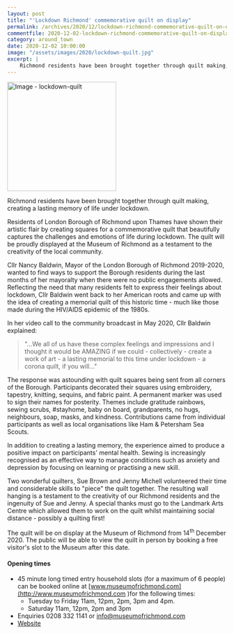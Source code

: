 ```yaml
---
layout: post
title: "'Lockdown Richmond' commemorative quilt on display"
permalink: /archives/2020/12/lockdown-richmond-commemorative-quilt-on-display.html
commentfile: 2020-12-02-lockdown-richmond-commemorative-quilt-on-display
category: around_town
date: 2020-12-02 10:00:00
image: "/assets/images/2020/lockdown-quilt.jpg"
excerpt: |
    Richmond residents have been brought together through quilt making, creating a lasting memory of life under lockdown.
---
```

<a href="/assets/images/2020/lockdown-quilt.jpg" title="Click for a larger image"><img src="/assets/images/2020/lockdown-quilt-thumb.jpg" width="250" alt="Image - lockdown-quilt"  class="photo right"/></a>

Richmond residents have been brought together through quilt making, creating a lasting memory of life under lockdown.

Residents of London Borough of Richmond upon Thames have shown their artistic flair by creating squares for a commemorative quilt that beautifully captures the challenges and emotions of life during lockdown. The quilt will be proudly displayed at the Museum of Richmond as a testament to the creativity of the local community.

Cllr Nancy Baldwin, Mayor of the London Borough of Richmond 2019-2020, wanted to find ways to support the Borough residents during the last months of her mayoralty when there were no public engagements allowed.  Reflecting the need that many residents felt to express their feelings about lockdown, Cllr Baldwin went back to her American roots and came up with the idea of creating a memorial quilt of this historic time - much like those made during the HIV/AIDS epidemic of the 1980s.

In her video call to the community broadcast in May 2020, Cllr Baldwin explained:

> "...We all of us have these complex feelings and impressions and I thought it would be AMAZING if we could - collectively - create a work of art - a lasting memorial to this time under lockdown - a corona quilt, if you will..."

The response was astounding with quilt squares being sent from all corners of the Borough. Participants decorated their squares using embroidery, tapestry, knitting, sequins, and fabric paint. A permanent marker was used to sign their names for posterity. Themes include gratitude rainbows, sewing scrubs, #stayhome, baby on board, grandparents, no hugs, neighbours, soap, masks, and kindness. Contributions came from individual participants as well as local organisations like Ham & Petersham Sea Scouts.

In addition to creating a lasting memory, the experience aimed to produce a positive impact on participants' mental health. Sewing is increasingly recognised as an effective way to manage conditions such as anxiety and depression by focusing on learning or practising a new skill.

Two wonderful quilters, Sue Brown and Jenny Michell volunteered their time and considerable skills to "piece" the quilt together.  The resulting wall hanging is a testament to the creativity of our Richmond residents and the ingenuity of Sue and Jenny.  A special thanks must go to the Landmark Arts Centre which allowed them to work on the quilt whilst maintaining social distance - possibly a quilting first!

The quilt will be on display at the Museum of Richmond from 14<sup>th</sup> December 2020. The public will be able to view the quilt in person by booking a free visitor's slot to the Museum after this date.

#### Opening times

- 45 minute long timed entry household slots (for a maximum of 6 people) can be booked online at [www.museumofrichmond.com](http://www.museumofrichmond.com )for the following times:
    - Tuesday to Friday 11am, 12pm, 2pm, 3pm and 4pm.
    - Saturday 11am, 12pm, 2pm and 3pm
- Enquiries 0208 332 1141 or  [info@museumofrichmond.com](mailto:info@museumofrichmond.com)
- [Website](https://www.museumofrichmond.com)
